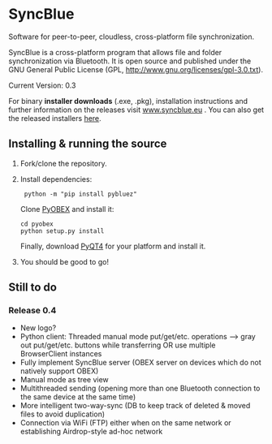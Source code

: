 # SyncBlue
Software for peer-to-peer, cloudless, cross-platform file synchronization.

SyncBlue is a cross-platform program that allows file and folder
synchronization via Bluetooth.
It is open source and published under the GNU General Public License
(GPL, http://www.gnu.org/licenses/gpl-3.0.txt).

Current Version: 0.3

For binary **installer downloads** (.exe, .pkg), installation instructions and further information on the releases visit www.syncblue.eu .
You can also get the released installers [here](https://github.com/benjaminalt/SyncBlue/releases).

## Installing & running the source

1.  Fork/clone the repository.
2.  Install dependencies:

         python -m "pip install pybluez"

    Clone [PyOBEX](https://bitbucket.org/dboddie/pyobex/) and install it:

        cd pyobex
        python setup.py install

    Finally, download [PyQT4](https://www.riverbankcomputing.com/software/pyqt/download) for your platform and install it.
3. You should be good to go!

## Still to do

### Release 0.4

* New logo?
* Python client: Threaded manual mode put/get/etc. operations --> gray out put/get/etc. buttons while transferring OR use multiple BrowserClient
instances
* Fully implement SyncBlue server (OBEX server on devices which do not natively support OBEX)
* Manual mode as tree view
* Multithreaded sending (opening more than one Bluetooth connection to the same device at the same time)
* More intelligent two-way-sync (DB to keep track of deleted & moved files to avoid duplication)
* Connection via WiFi (FTP) either when on the same network or establishing Airdrop-style ad-hoc network
